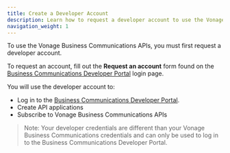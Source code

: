 ```yaml
---
title: Create a Developer Account
description: Learn how to request a developer account to use the Vonage Business Communications APIs
navigation_weight: 1
---
```


To use the Vonage Business Communications APIs, you must first request a developer account. 

To request an account, fill out the **Request an account** form found on the [Business Communications Developer Portal](https://apimanager.uc.vonage.com/) login page.

You will use the developer account to:

* Log in to the [Business Communications Developer Portal](https://apimanager.uc.vonage.com/).
* Create API applications
* Subscribe to Vonage Business Communications APIs

> Note: Your developer credentials are different than your Vonage Business Communications credentials and can only be used to log in to the Business Communications Developer Portal.
